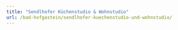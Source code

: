 ```yaml
---
title: "Sendlhofer Küchenstudio & Wohnstudio"
url: /bad-hofgastein/sendlhofer-kuechenstudio-und-wohnstudio/
---
```

